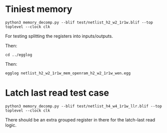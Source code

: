 # Tiniest memory

`python3 memory_decomp.py --blif test/netlist_h2_w2_1r1w.blif --top toplevel --clock clk`

For testing splitting the registers into inputs/outputs.

Then:

`cd ../egglog`

Then:

`egglog netlist_h2_w2_1r1w_mem_openram_h2_w2_1r1w_wen.egg`


# Latch last read test case

`python3 memory_decomp.py --blif test/netlist_h4_w4_1r1w_llr.blif --top toplevel --clock clk`

There should be an extra grouped register in there for the latch-last read logic.

